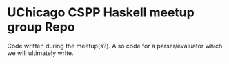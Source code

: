 UChicago CSPP Haskell meetup group Repo
========================================

Code written during the meetup(s?). Also code for a parser/evaluator which we will ultimately write.
